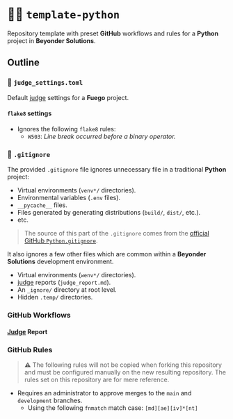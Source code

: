 # 📄🐍 `template-python`
Repository template with preset **GitHub** workflows and rules for a **Python** project in **Beyonder Solutions**.

## Outline

### 📄 `judge_settings.toml`
Default [judge](https://github.com/BeyonderSolutions/judge) settings for a **Fuego** project.
#### `flake8` settings
- Ignores the following `flake8` rules:
  - `W503`: _Line break occurred before a binary operator._

### 📄 `.gitignore`
The provided `.gitignore` file ignores unnecessary file in a traditional **Python** project:
- Virtual environments (`venv*/` directories).
- Environmental variables (`.env` files).
- `__pycache__` files.
- Files generated by generating distributions (`build/`, `dist/`, etc.).
- etc.
>The source of this part of the `.gitignore` comes from the [official GitHub `Python.gitignore`](https://github.com/github/gitignore/blob/main/Python.gitignore).

It also ignores a few other files which are common within a **Beyonder Solutions** development environment.
- Virtual environments (`wenv*/` directories).
- [judge](https://github.com/BeyonderSolutions/judge) reports (`judge_report.md`).
- An `_ignore/` directory at root level.
- Hidden `.temp/` directories.

### GitHub Workflows

#### [Judge](https://github.com/BeyonderSolutions/judge) Report



### GitHub Rules
>⚠️ The following rules will not be copied when forking this repository and must be configured manually on the new resulting repository. The rules set on this repository are for mere reference.
- Requires an administrator to approve merges to the `main` and `development` branches.
    - Using the following `fnmatch` match case: `[md][ae][iv]*[nt]`
